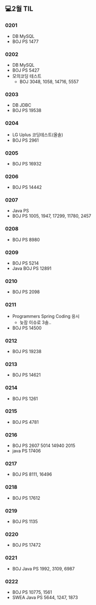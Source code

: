 ## 💻2월 TIL

### 0201
* DB MySQL
* BOJ PS 1477 

### 0202
* DB MySQL
* BOJ PS 5427
* 모의코딩 테스트
    * BOJ 3048, 1058, 14716, 5557

### 0203
* DB JDBC
* BOJ PS 19538

### 0204
* LG Uplus 코딩테스트(올솔)
* BOJ PS 2961

### 0205
* BOJ PS 16932

### 0206
* BOJ PS 14442

### 0207
* Java PS
* BOJ PS 1005, 1947, 17299, 11780, 2457

### 0208
* BOJ PS 8980

### 0209
* BOJ PS 5214
* Java BOJ PS 12891

### 0210
* BOJ PS 2098

### 0211
* Programmers Spring Coding 응시
    * 늦잠 이슈로 3솔..
* BOJ PS 14500

### 0212
* BOJ PS 19238

### 0213
* BOJ PS 14621

### 0214
* BOJ PS 1261

### 0215
* BOJ PS 4781

### 0216
* BOJ PS 2607 5014 14940 2015
* java PS 17406

### 0217
* BOJ PS 8111, 16496

### 0218
* BOJ PS 17612

### 0219
* BOJ PS 1135

### 0220
* BOJ PS 17472

### 0221
* BOJ Java PS 1992, 3109, 6987

### 0222
* BOJ PS 10775, 1561
* SWEA Java PS 5644, 1247, 1873
